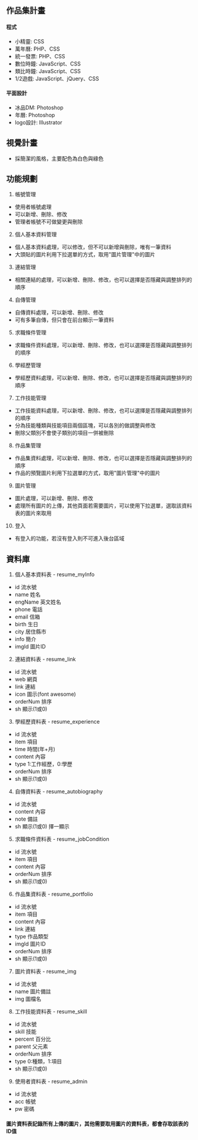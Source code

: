 ## 作品集計畫
#### 程式
  * 小精靈: CSS
  * 萬年曆: PHP、CSS
  * 統一發票: PHP、CSS
  * 數位時鐘: JavaScript、CSS
  * 類比時鐘: JavaScript、CSS
  * 1/2遊戲: JavaScript、jQuery、CSS
#### 平面設計
  * 冰品DM: Photoshop
  * 年曆: Photoshop
  * logo設計: Illustrator


## 視覺計畫
  * 採簡潔的風格，主要配色為白色與綠色


## 功能規劃
1. 帳號管理
  - 使用者帳號處理
  - 可以新增、刪除、修改
  - 管理者帳號不可做變更與刪除
2. 個人基本資料管理
  - 個人基本資料處理，可以修改，但不可以新增與刪除，唯有一筆資料
  - 大頭貼的圖片利用下拉選單的方式，取用"圖片管理"中的圖片
3. 連結管理
  - 相關連結的處理，可以新增、刪除、修改，也可以選擇是否隱藏與調整排列的順序
4. 自傳管理
  - 自傳資料處理，可以新增、刪除、修改
  - 可有多筆自傳，但只會在前台顯示一筆資料
5. 求職條件管理
  - 求職條件資料處理，可以新增、刪除、修改，也可以選擇是否隱藏與調整排列的順序
6. 學經歷管理
  - 學經歷資料處理，可以新增、刪除、修改，也可以選擇是否隱藏與調整排列的順序
7. 工作技能管理
  - 工作技能資料處理，可以新增、刪除、修改，也可以選擇是否隱藏與調整排列的順序
  - 分為技能種類與技能項目兩個區塊，可以各別的做調整與修改
  - 刪除父類別不會使子類別的項目一併被刪除
8. 作品集管理
  - 作品集資料處理，可以新增、刪除、修改，也可以選擇是否隱藏與調整排列的順序
  - 作品的預覽圖片利用下拉選單的方式，取用"圖片管理"中的圖片
9.  圖片管理
  - 圖片處理，可以新增、刪除、修改
  - 處理所有圖片的上傳，其他頁面若需要圖片，可以使用下拉選單，選取該資料表的圖片來取用
10. 登入
  - 有登入的功能，若沒有登入則不可進入後台區域


## 資料庫
1. 個人基本資料表 - resume_myInfo
  - id        流水號
  - name      姓名
  - engName   英文姓名
  - phone     電話
  - email     信箱
  - birth     生日
  - city      居住縣市
  - info      簡介
  - imgId     圖片ID
2. 連結資料表 - resume_link
  - id        流水號
  - web       網頁
  - link      連結
  - icon      圖示(font awesome)
  - orderNum  排序
  - sh        顯示(1或0) 
3. 學經歷資料表 - resume_experience
  - id        流水號
  - item      項目
  - time      時間(年+月)
  - content   內容
  - type      1:工作經歷，0:學歷
  - orderNum  排序
  - sh        顯示(1或0) 
4. 自傳資料表 - resume_autobiography
  - id        流水號
  - content   內容
  - note      備註
  - sh        顯示(1或0)  擇一顯示
5. 求職條件資料表 - resume_jobCondition
  - id        流水號
  - item      項目
  - content   內容
  - orderNum  排序
  - sh        顯示(1或0) 
6. 作品集資料表 - resume_portfolio
  - id        流水號
  - item      項目
  - content   內容
  - link      連結
  - type      作品類型
  - imgId     圖片ID
  - orderNum  排序
  - sh        顯示(1或0) 
7. 圖片資料表 - resume_img
  - id        流水號
  - name      圖片備註
  - img       圖檔名
8. 工作技能資料表 - resume_skill
  - id        流水號
  - skill     技能
  - percent   百分比
  - parent    父元素
  - orderNum  排序
  - type      0:種類，1:項目
  - sh        顯示(1或0) 
9. 使用者資料表 - resume_admin
  - id        流水號
  - acc       帳號
  - pw        密碼
#### 圖片資料表記錄所有上傳的圖片，其他需要取用圖片的資料表，都會存取該表的ID值

